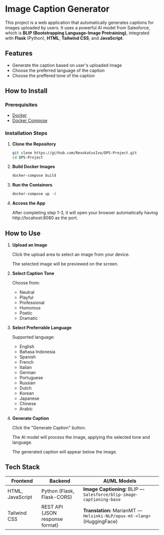 # Image Caption Generator

This project is a web application that automatically generates captions for images uploaded by users. It uses a powerful AI model from Salesforce, which is **BLIP (Bootstrapping Language-Image Pretraining)**, integrated with **Flask** (Python), **HTML**, **Tailwind CSS**, and **JavaScript**.

## Features

- Generate the caption based on user's uploaded image
- Choose the preferred language of the caption
- Choose the preffered tone of the caption
  
## How to Install

### Prerequisites

- [Docker](https://www.docker.com/products/docker-desktop)
- [Docker Compose](https://docs.docker.com/compose/)

### Installation Steps

1. **Clone the Repository**
   ```bash
   git clone https://github.com/RevokatusIvo/DPS-Project.git
   cd DPS-Project

2. **Build Docker Images**
   ```bash
   docker-compose build

3. **Run the Containers**
   ```bash
   docker-compose up -d

4. **Access the App**

   After completing step 1-3, it will open your browser automatically having http://locahost:8080 as the port.

## How to Use
1. **Upload an Image**

   Click the upload area to select an image from your device.

   The selected image will be previewed on the screen.
   
3. **Select Caption Tone**
 
   Choose from:
   - Neutral
   - Playful
   - Professional
   - Humorous
   - Poetic
   - Dramatic
     
5. **Select Preferrable Language**

    Supported language:
   - English
   - Bahasa Indonesia
   - Spanish
   - French
   - Italian
   - German
   - Portuguese
   - Russian
   - Dutch
   - Korean
   - Japanese
   - Chinese
   - Arabic
    
7. **Generate Caption**

   Click the "Generate Caption" button.

   The AI model will process the image, applying the selected tone and language.

   The generated caption will appear below the image.
   
## Tech Stack

| Frontend                  | Backend                          | AI/ML Models                                                                 |
|---------------------------|----------------------------------|------------------------------------------------------------------------------|
| HTML, JavaScript          | Python (Flask, Flask-CORS)       | **Image Captioning:** BLIP — `Salesforce/blip-image-captioning-base`        |
| Tailwind CSS              | REST API (JSON response format)  | **Translation:** MarianMT — `Helsinki-NLP/opus-mt-<lang>` (HuggingFace)     |
